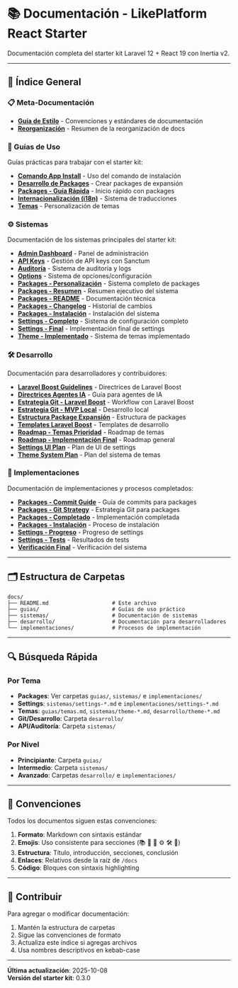 # 📚 Documentación - LikePlatform React Starter

Documentación completa del starter kit Laravel 12 + React 19 con Inertia v2.

---

## 📖 Índice General

### 📋 Meta-Documentación

- **[Guía de Estilo](STYLE_GUIDE.md)** - Convenciones y estándares de documentación
- **[Reorganización](REORGANIZACION.md)** - Resumen de la reorganización de docs

### 🎯 Guías de Uso

Guías prácticas para trabajar con el starter kit:

- **[Comando App Install](guias/comando-app-install.md)** - Uso del comando de instalación
- **[Desarrollo de Packages](guias/desarrollo-paquete-expansion.md)** - Crear packages de expansión
- **[Packages - Guía Rápida](guias/packages-rapida.md)** - Inicio rápido con packages
- **[Internacionalización (i18n)](guias/i18n.md)** - Sistema de traducciones
- **[Temas](guias/temas.md)** - Personalización de temas

### ⚙️ Sistemas

Documentación de los sistemas principales del starter kit:

- **[Admin Dashboard](sistemas/admin-dashboard.md)** - Panel de administración
- **[API Keys](sistemas/api-keys.md)** - Gestión de API keys con Sanctum
- **[Auditoría](sistemas/auditoria.md)** - Sistema de auditoría y logs
- **[Options](sistemas/options.md)** - Sistema de opciones/configuración
- **[Packages - Personalización](sistemas/packages-personalizacion.md)** - Sistema completo de packages
- **[Packages - Resumen](sistemas/packages-resumen.md)** - Resumen ejecutivo del sistema
- **[Packages - README](sistemas/packages-readme.md)** - Documentación técnica
- **[Packages - Changelog](sistemas/packages-changelog.md)** - Historial de cambios
- **[Packages - Instalación](sistemas/packages-instalacion-sistema.md)** - Instalación del sistema
- **[Settings - Completo](sistemas/settings-completo.md)** - Sistema de configuración completo
- **[Settings - Final](sistemas/settings-final.md)** - Implementación final de settings
- **[Theme - Implementado](sistemas/theme-implementado.md)** - Sistema de temas implementado

### 🛠️ Desarrollo

Documentación para desarrolladores y contribuidores:

- **[Laravel Boost Guidelines](desarrollo/laravel-boost-guidelines.md)** - Directrices de Laravel Boost
- **[Directrices Agentes IA](desarrollo/directrices-agentes-ia.md)** - Guía para agentes de IA
- **[Estrategia Git - Laravel Boost](desarrollo/estrategia-git-laravel-boost.md)** - Workflow con Laravel Boost
- **[Estrategia Git - MVP Local](desarrollo/estrategia-git-mvp-local.md)** - Desarrollo local
- **[Estructura Package Expansión](desarrollo/estructura-paquete-expansion.md)** - Estructura de packages
- **[Templates Laravel Boost](desarrollo/templates-laravel-boost.md)** - Templates de desarrollo
- **[Roadmap - Temas Prioridad](desarrollo/roadmap-temas-prioridad.md)** - Roadmap de temas
- **[Roadmap - Implementación Final](desarrollo/roadmap-implementacion-final.md)** - Roadmap general
- **[Settings UI Plan](desarrollo/settings-ui-plan.md)** - Plan de UI de settings
- **[Theme System Plan](desarrollo/theme-system-plan.md)** - Plan del sistema de temas

### 🚀 Implementaciones

Documentación de implementaciones y procesos completados:

- **[Packages - Commit Guide](implementaciones/packages-commit-guide.md)** - Guía de commits para packages
- **[Packages - Git Strategy](implementaciones/packages-git-strategy.md)** - Estrategia Git para packages
- **[Packages - Completado](implementaciones/packages-completado.md)** - Implementación completada
- **[Packages - Instalación](implementaciones/packages-instalacion.md)** - Proceso de instalación
- **[Settings - Progreso](implementaciones/settings-progreso.md)** - Progreso de settings
- **[Settings - Tests](implementaciones/settings-tests.md)** - Resultados de tests
- **[Verificación Final](implementaciones/verificacion-final.md)** - Verificación del sistema

---

## 🗂️ Estructura de Carpetas

```
docs/
├── README.md                    # Este archivo
├── guias/                       # Guías de uso práctico
├── sistemas/                    # Documentación de sistemas
├── desarrollo/                  # Documentación para desarrolladores
└── implementaciones/            # Procesos de implementación
```

---

## 🔍 Búsqueda Rápida

### Por Tema

- **Packages**: Ver carpetas `guias/`, `sistemas/` e `implementaciones/`
- **Settings**: `sistemas/settings-*.md` e `implementaciones/settings-*.md`
- **Temas**: `guias/temas.md`, `sistemas/theme-*.md`, `desarrollo/theme-*.md`
- **Git/Desarrollo**: Carpeta `desarrollo/`
- **API/Auditoría**: Carpeta `sistemas/`

### Por Nivel

- **Principiante**: Carpeta `guias/`
- **Intermedio**: Carpeta `sistemas/`
- **Avanzado**: Carpetas `desarrollo/` e `implementaciones/`

---

## 📝 Convenciones

Todos los documentos siguen estas convenciones:

1. **Formato**: Markdown con sintaxis estándar
2. **Emojis**: Uso consistente para secciones (📚 📖 🎯 ⚙️ 🛠️ 🚀)
3. **Estructura**: Título, introducción, secciones, conclusión
4. **Enlaces**: Relativos desde la raíz de `/docs`
5. **Código**: Bloques con sintaxis highlighting

---

## 🤝 Contribuir

Para agregar o modificar documentación:

1. Mantén la estructura de carpetas
2. Sigue las convenciones de formato
3. Actualiza este índice si agregas archivos
4. Usa nombres descriptivos en kebab-case

---

**Última actualización**: 2025-10-08  
**Versión del starter kit**: 0.3.0
